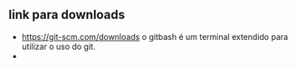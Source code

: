 ## link para downloads

- https://git-scm.com/downloads o gitbash é um terminal extendido para utilizar o uso do git.
- 

